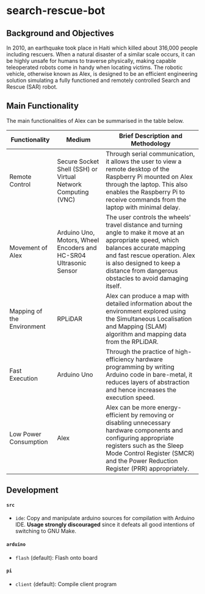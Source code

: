 # search-rescue-bot

## Background and Objectives

In 2010, an earthquake took place in Haiti which killed about 316,000 people including rescuers. When a natural disaster of a similar scale occurs, it can be highly unsafe for humans to traverse physically, making capable teleoperated robots come in handy when locating victims. The robotic vehicle, otherwise known as Alex, is designed to be an efficient engineering solution simulating a fully functioned and remotely controlled Search and Rescue (SAR) robot. 

## Main Functionality 

The main functionalities of Alex can be summarised in the table below.

| Functionality              | Medium                                                       | Brief Description and Methodology                            |
| -------------------------- | ------------------------------------------------------------ | ------------------------------------------------------------ |
| Remote Control             | Secure Socket Shell (SSH) or Virtual Network Computing (VNC) | Through serial communication, it allows the user to view a remote desktop of the Raspberry Pi mounted on Alex through the laptop. This also enables the Raspberry Pi to receive commands from the laptop with minimal delay. |
| Movement of Alex           | Arduino Uno, Motors, Wheel Encoders and HC-SR04 Ultrasonic Sensor | The user controls the wheels' travel distance and turning angle to make it move at an appropriate speed, which balances accurate mapping and fast rescue operation. Alex is also designed to keep a distance from dangerous obstacles to avoid damaging itself. |
| Mapping of the Environment | RPLiDAR                                                      | Alex can produce a map with detailed information about the environment explored using the Simultaneous Localisation and Mapping (SLAM) algorithm and mapping data from the RPLiDAR. |
| Fast Execution             | Arduino Uno                                                  | Through the practice of high-efficiency hardware programming by writing Arduino code in bare-metal, it reduces layers of abstraction and hence increases the execution speed. |
| Low Power Consumption      | Alex                                                         | Alex can be more energy-efficient by removing or disabling unnecessary hardware components and configuring appropriate registers such as the Sleep Mode Control Register (SMCR) and the Power Reduction Register (PRR) appropriately. |

## Development

#### `src`

- `ide`: Copy and manipulate arduino sources for compilation with Arduino IDE. **Usage strongly discouraged** since it defeats all good intentions of switching to GNU Make.

#### `arduino`

- `flash` (default): Flash onto board

#### `pi`

- `client` (default): Compile client program
